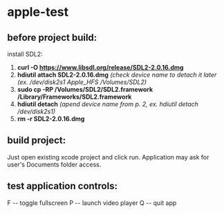 # apple-test

## before project build:

install SDL2:

1. **curl -O https://www.libsdl.org/release/SDL2-2.0.16.dmg**
2. **hdiutil attach SDL2-2.0.16.dmg** _(check device name to detach it later (ex. /dev/disk2s1 Apple_HFS /Volumes/SDL2)_
3. **sudo cp -RP /Volumes/SDL2/SDL2.framework /Library/Frameworks/SDL2.framework**
4. **hdiutil detach** _(apend device name from p. 2, ex. hdiutil detach /dev/disk2s1)_
5. **rm -r SDL2-2.0.16.dmg**

## build project:
Just open existing xcode project and click run. Application may ask for user's Documents folder access.

## test application controls:
F  -- toggle fullscreen
P -- launch video player
Q -- quit app
